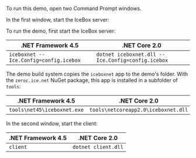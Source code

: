 To run this demo, open two Command Prompt windows.

In the first window, start the IceBox server:

To run the demo, first start the IceBox server:

| .NET Framework 4.5                     | .NET Core 2.0                                    |
| -------------------------------------- | ------------------------------------------------ |
| `iceboxnet --Ice.Config=config.icebox` | `dotnet iceboxnet.dll --Ice.Config=config.icebox`|

The demo build system copies the `iceboxnet` app to the demo's folder. With the `zeroc.ice.net`
NuGet package, this app is installed in a subfolder of `tools`:

| .NET Framework 4.5          | .NET Core 2.0                      |
| --------------------------- | ---------------------------------- |
| `tools\net45\iceboxnet.exe` | `tools\netcoreapp2.0\iceboxnet.dll`|

In the second window, start the client:

| .NET Framework 4.5 | .NET Core 2.0       |
| ------------------ | ------------------- |
| `client`           | `dotnet client.dll` |
